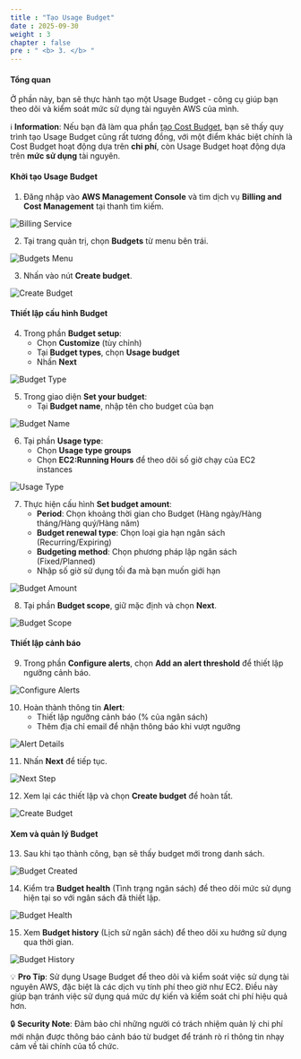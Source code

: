 ```yaml
---
title : "Tạo Usage Budget"
date : 2025-09-30
weight : 3
chapter : false
pre : " <b> 3. </b> "
---
```


#### Tổng quan

Ở phần này, bạn sẽ thực hành tạo một Usage Budget - công cụ giúp bạn theo dõi và kiểm soát mức sử dụng tài nguyên AWS của mình.

ℹ️ **Information**: Nếu bạn đã làm qua phần [tạo Cost Budget](../1-cost-budgets), bạn sẽ thấy quy trình tạo Usage Budget cũng rất tương đồng, với một điểm khác biệt chính là Cost Budget hoạt động dựa trên **chi phí**, còn Usage Budget hoạt động dựa trên **mức sử dụng** tài nguyên.

#### Khởi tạo Usage Budget

1. Đăng nhập vào **AWS Management Console** và tìm dịch vụ **Billing and Cost Management** tại thanh tìm kiếm.


![Billing Service](/images/3/abc.png?featherlight=false&width=90pc)


2. Tại trang quản trị, chọn **Budgets** từ menu bên trái.

![Budgets Menu](/images/3/00001.png?featherlight=false&width=90pc)

3. Nhấn vào nút **Create budget**.

![Create Budget](/images/3/00001.png?featherlight=false&width=90pc)

#### Thiết lập cấu hình Budget

4. Trong phần **Budget setup**:
   - Chọn **Customize** (tùy chỉnh)
   - Tại **Budget types**, chọn **Usage budget**
   - Nhấn **Next**

![Budget Type](/images/3/00002.png?featherlight=false&width=90pc)

5. Trong giao diện **Set your budget**:
   - Tại **Budget name**, nhập tên cho budget của bạn

![Budget Name](/images/3/00003.png?featherlight=false&width=90pc)

6. Tại phần **Usage type**:
   - Chọn **Usage type groups**
   - Chọn **EC2:Running Hours** để theo dõi số giờ chạy của EC2 instances

![Usage Type](/images/3/00004.png?featherlight=false&width=90pc)

7. Thực hiện cấu hình **Set budget amount**:
   - **Period**: Chọn khoảng thời gian cho Budget (Hàng ngày/Hàng tháng/Hàng quý/Hàng năm)
   - **Budget renewal type**: Chọn loại gia hạn ngân sách (Recurring/Expiring)
   - **Budgeting method**: Chọn phương pháp lập ngân sách (Fixed/Planned)
   - Nhập số giờ sử dụng tối đa mà bạn muốn giới hạn

![Budget Amount](/images/3/00005.png?featherlight=false&width=90pc)

8. Tại phần **Budget scope**, giữ mặc định và chọn **Next**.

![Budget Scope](/images/3/00006.png?featherlight=false&width=90pc)

#### Thiết lập cảnh báo

9. Trong phần **Configure alerts**, chọn **Add an alert threshold** để thiết lập ngưỡng cảnh báo.

![Configure Alerts](/images/3/00007.png?featherlight=false&width=90pc)

10. Hoàn thành thông tin **Alert**:
    - Thiết lập ngưỡng cảnh báo (% của ngân sách)
    - Thêm địa chỉ email để nhận thông báo khi vượt ngưỡng

![Alert Details](/images/3/00008.png?featherlight=false&width=90pc)

11. Nhấn **Next** để tiếp tục.

![Next Step](/images/3/00009.png?featherlight=false&width=90pc)

12. Xem lại các thiết lập và chọn **Create budget** để hoàn tất.

![Create Budget](/images/3/000010.png?featherlight=false&width=90pc)

#### Xem và quản lý Budget

13. Sau khi tạo thành công, bạn sẽ thấy budget mới trong danh sách.

![Budget Created](/images/3/000011.png?featherlight=false&width=90pc)

14. Kiểm tra **Budget health** (Tình trạng ngân sách) để theo dõi mức sử dụng hiện tại so với ngân sách đã thiết lập.

![Budget Health](/images/3/000012.png?featherlight=false&width=90pc)

15. Xem **Budget history** (Lịch sử ngân sách) để theo dõi xu hướng sử dụng qua thời gian.

![Budget History](/images/3/000013.png?featherlight=false&width=90pc)

💡 **Pro Tip**: Sử dụng Usage Budget để theo dõi và kiểm soát việc sử dụng tài nguyên AWS, đặc biệt là các dịch vụ tính phí theo giờ như EC2. Điều này giúp bạn tránh việc sử dụng quá mức dự kiến và kiểm soát chi phí hiệu quả hơn.

🔒 **Security Note**: Đảm bảo chỉ những người có trách nhiệm quản lý chi phí mới nhận được thông báo cảnh báo từ budget để tránh rò rỉ thông tin nhạy cảm về tài chính của tổ chức.